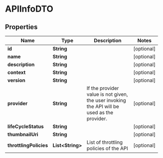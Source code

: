 
# APIInfoDTO

## Properties
Name | Type | Description | Notes
------------ | ------------- | ------------- | -------------
**id** | **String** |  |  [optional]
**name** | **String** |  |  [optional]
**description** | **String** |  |  [optional]
**context** | **String** |  |  [optional]
**version** | **String** |  |  [optional]
**provider** | **String** | If the provider value is not given, the user invoking the API will be used as the provider.  |  [optional]
**lifeCycleStatus** | **String** |  |  [optional]
**thumbnailUri** | **String** |  |  [optional]
**throttlingPolicies** | **List&lt;String&gt;** | List of throttling policies of the API |  [optional]



